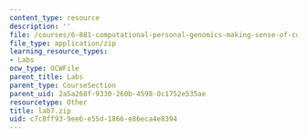 ```yaml
---
content_type: resource
description: ''
file: /courses/6-881-computational-personal-genomics-making-sense-of-complete-genomes-spring-2016/c7c8ff939ee6e55d1866e86eca4e8394_lab7.zip
file_type: application/zip
learning_resource_types:
- Labs
ocw_type: OCWFile
parent_title: Labs
parent_type: CourseSection
parent_uid: 2a5a268f-9330-260b-4598-0c1752e535ae
resourcetype: Other
title: lab7.zip
uid: c7c8ff93-9ee6-e55d-1866-e86eca4e8394
---
```

